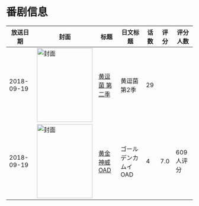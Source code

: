 # 番剧信息

|放送日期|封面|标题|日文标题|话数|评分|评分人数|
|---|---|---|---|---|---|---|
|2018-09-19|<img src="https://lain.bgm.tv/pic/cover/c/78/31/262490_T7q61.jpg" alt="封面" style="width:150px;height:200px;object-fit:cover;">|[黄逗菌 第二季](https://bangumi.tv/subject/262490)|黄逗菌 第2季|29|||
|2018-09-19|<img src="https://lain.bgm.tv/pic/cover/c/0f/dd/256406_Hr80g.jpg" alt="封面" style="width:150px;height:200px;object-fit:cover;">|[黄金神威 OAD](https://bangumi.tv/subject/256406)|ゴールデンカムイ OAD|4|7.0|609人评分|
